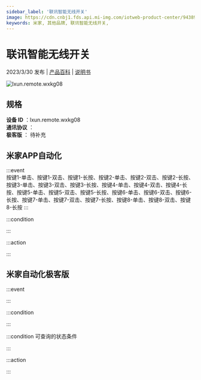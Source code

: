 ```yaml
---
sidebar_label: '联讯智能无线开关'
image: https://cdn.cnbj1.fds.api.mi-img.com/iotweb-product-center/9438968f2c5f31fae82f3b1365ce1b01_1679474688067.png?GalaxyAccessKeyId=AKVGLQWBOVIRQ3XLEW&Expires=9223372036854775807&Signature=wwaaw5aDKyJqLfrnllWlvoDE9VM=
keywords: 米家, 其他品牌, 联讯智能无线开关, 
---
```

# 联讯智能无线开关

2023/3/30 发布 | [产品百科](https://home.mi.com/webapp/content/baike/product/index.html?model=lxun.remote.wxkg08/) | [说明书](https://home.mi.com/views/introduction.html?model=lxun.remote.wxkg08&region=cn)

![lxun.remote.wxkg08](https://cdn.cnbj1.fds.api.mi-img.com/iotweb-product-center/9438968f2c5f31fae82f3b1365ce1b01_1679474688067.png?GalaxyAccessKeyId=AKVGLQWBOVIRQ3XLEW&Expires=9223372036854775807&Signature=wwaaw5aDKyJqLfrnllWlvoDE9VM=)

## 规格  
> 
**设备 ID** ：lxun.remote.wxkg08  
**通讯协议** ：  
**极客版**  ： 待补充 


## 米家APP自动化  

:::event  
按键1-单击、按键1-双击、按键1-长按、按键2-单击、按键2-双击、按键2-长按、按键3-单击、按键3-双击、按键3-长按、按键4-单击、按键4-双击、按键4-长按、按键5-单击、按键5-双击、按键5-长按、按键6-单击、按键6-双击、按键6-长按、按键7-单击、按键7-双击、按键7-长按、按键8-单击、按键8-双击、按键8-长按
:::

:::condition  

:::

:::action   

:::

## 米家自动化极客版  

:::event  

:::

:::condition  

:::

:::condition 可查询的状态条件  

:::

:::action  

:::

        
